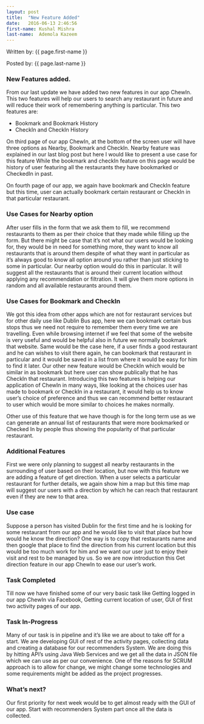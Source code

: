```yaml
---
layout: post
title:  "New Feature Added"
date:   2016-06-13 2:46:56
first-name: Kushal Mishra
last-name:  Ademola Kazeem
---
```

Written by: {{ page.first-name }} 

Posted by: {{ page.last-name }} 

### New Features added.
   From our last update we have added two new features in our app ChewIn.
This two features will help our users to search any restaurant in future and will reduce their work of remembering anything is particular. This two features are:

* Bookmark  and Bookmark History
* CheckIn and CheckIn History

On third page of our app ChewIn, at the bottom of the screen user will have three options as Nearby, Bookmark and CheckIn. Nearby feature was explained in our last blog post but here I would like to present a use case for this feature While the bookmark and checkIn feature on this page would be history of user featuring all the restaurants they have bookmarked or CheckedIn in past.

On fourth page of our app, we again have bookmark and CheckIn feature but this time, user can actually bookmark certain restaurant or CheckIn in that particular restaurant.

### Use Cases for Nearby option
After user fills in the form that we ask them to fill, we recommend restaurants to them as per their choice that they made while filling up the form. But there might be case that it’s not what our users would be looking for, they would be in need for something more, they want to know all restaurants that is around them despite of what they want in particular as it’s always good to know all option around you rather than just sticking to some in particular. Our nearby option would do this in particular. It will suggest all the restaurants that is around their current location without applying any recommendation or filtration. It will give them more options in random and all available restaurants around them.

### Use Cases for Bookmark and CheckIn

We got this idea from other apps which are not for restaurant services but for other daily use like Dublin Bus app, here we can bookmark certain bus stops thus we need not require to remember them every time we are travelling. Even while browsing internet if we feel that some of the website is very useful and would be helpful also in future we normally bookmark that website. Same would be the case here, if a user finds a good restaurant and he can wishes to visit there again, he can bookmark that restaurant in particular and it would be saved in a list from where it would be easy for him to find it later.
Our other new feature would be CheckIn which would be similar in as bookmark but here user can show publically that he has CheckIn that restaurant.
Introducing this two features is helping our application of ChewIn in many ways, like looking at the choices user has made to bookmark or CheckIn in a restaurant, it would help us to know user’s choice of preference and thus we can recommend better restaurant to user which would be more similar to choices he makes normally.

Other use of this feature that we have though is for the long term use as we can generate an annual list of restaurants that were more bookmarked or Checked In by people thus showing the popularity of that particular restaurant. 


### Additional Features

First we were only planning to suggest all nearby restaurants in the surrounding of user based on their location, but now with this feature we are adding a feature of get direction. When a user selects a particular restaurant for further details, we again show him a map but this time map will suggest our users with a direction by which he can reach that restaurant even if they are new to that area.


### Use case
Suppose a person has visited Dublin for the first time and he is looking for some restaurant from our app and he would like to visit that place but how would he know the direction? One way is to copy that restaurants name and then google that place to find the direction from his current location but this would be too much work for him and we want our user just to enjoy their visit and rest to be managed by us. So we are now introduction this Get direction feature in our app ChewIn to ease our user’s work.

### Task Completed

Till now we have finished some of our very basic task like Getting logged in our app ChewIn via Facebook, Getting current location of user, GUI of first two activity pages of our app.


### Task In-Progress

Many of our task is in pipeline and it’s like we are about to take off for a start. We are developing GUI of rest of the activity pages, collecting data and creating a database for our recommenders System. We are doing this by hitting API’s using Java Web Services and we get all the data in JSON file which we can use as per our convenience. 
One of the reasons for SCRUM approach is to allow for change, we might change some technologies and some requirements might be added as the project progresses.


### What’s next?

Our first priority for next week would be to get almost ready with the GUI of our app. Start with recommenders System part once all the data is collected. 